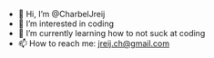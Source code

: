 - 👋 Hi, I’m @CharbelJreij
- 👀 I’m interested in coding
- 🌱 I’m currently learning how to not suck at coding
- 📫 How to reach me: jreij.ch@gmail.com

<!---
CharbelJreij/CharbelJreij is a ✨ special ✨ repository because its `README.md` (this file) appears on your GitHub profile.
You can click the Preview link to take a look at your changes.
--->
